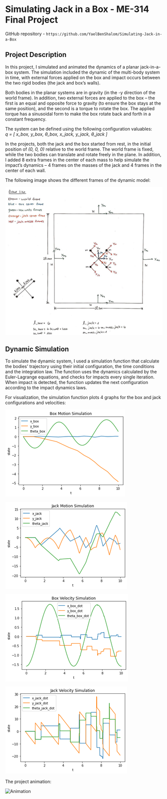 # Simulating Jack in a Box - ME-314 Final Project
GitHub repository - `https://github.com/YaelBenShalom/Simulating-Jack-in-a-Box`


## Project Description

In this project, I simulated and animated the dynamics of a planar jack-in-a-box system. The simulation included the dynamic of the multi-body system in time, with external forces applied on the box and impact occurs between the two rigid bodies (the jack and box’s walls).

Both bodies in the planar systems are in gravity (in the -y direction of the world frame). In addition, two external forces are applied to the box – the first is an equal and opposite force to gravity (to ensure the box stays at the same position), and the second is a torque to rotate the box. The applied torque has a sinusoidal form to make the box rotate back and forth in a constant frequency.

The system can be defined using the following configuration valuables:<br>
*q = [ x_box, y_box, θ_box,  x_jack, y_jack, θ_jack ]*

In the projects, both the jack and the box started from rest, in the initial position of *(0, 0, 0)* relative to the world frame. The world frame is fixed, while the two bodies can translate and rotate freely in the plane. In addition, I added 8 extra frames in the center of each mass to help simulate the impact’s dynamics – 4 frames on the masses of the jack and 4 frames in the center of each wall.

The following image shows the different frames of the dynamic model:

![The system's frames](https://github.com/YaelBenShalom/Simulating-Jack-in-a-Box/blob/main/images/final-projects%20-%20frames.jpg)


## Dynamic Simulation

To simulate the dynamic system, I used a simulation function that calculate the bodies' trajectory using their initial configuration, the time conditions and the integration law. The function uses the dynamics calculated by the Euler-Lagrange equations, and checks for impacts every single iteration.<br>
When impact is detected, the function updates the next configuration according to the impact dynamics laws.

For visualization, the simulation function plots 4 graphs for the box and jack configurations and velocities:

![Box configuration](https://github.com/YaelBenShalom/Simulating-Jack-in-a-Box/blob/main/images/box_configuration.png)


![Jack configuration](https://github.com/YaelBenShalom/Simulating-Jack-in-a-Box/blob/main/images/jack_configuration.png)


![Box velocity](https://github.com/YaelBenShalom/Simulating-Jack-in-a-Box/blob/main/images/box_velocity.png)


![Jack velocity](https://github.com/YaelBenShalom/Simulating-Jack-in-a-Box/blob/main/images/jack_velocity.png)

The project animation:

![Animation](https://github.com/YaelBenShalom/Simulating-Jack-in-a-Box/blob/main/videos/ME314-final-project.gif)